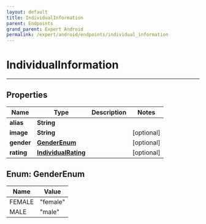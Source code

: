```yaml
---
layout: default
title: IndividualInformation
parent: Endpoints
grand_parent: Expert Android
permalink: /expert/android/endpoints/individual_information
---
```


# IndividualInformation

---

## Properties

| Name | Type | Description | Notes
| ------------ | ------------- | ------------- | -------------
**alias** | **String** |  | 
**image** | **String** |  |  [optional]
**gender** | [**GenderEnum**](#GenderEnum) |  |  [optional]
**rating** | [**IndividualRating**](/navitia_sdk_docs/expert/android/endpoints/individual_rating) |  |  [optional]


<a name="GenderEnum"></a>
## Enum: GenderEnum
| Name | Value
| ---- | -----
FEMALE | &quot;female&quot;
MALE | &quot;male&quot;



